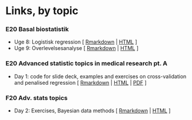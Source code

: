 # Links, by topic

### E20 Basal biostatistik
- Uge 8: Logistisk regression [ [Rmarkdown](E20_basal_statistik_uge_8_logistisk_regression.Rmd) | [HTML](https://htmlpreview.github.io/?https://github.com/benskov/misc/blob/master/E20_basal_statistik_uge_8_logistisk_regression.html) ]
- Uge 9: Overlevelsesanalyse [ [Rmarkdown](E20_basal_statistik_uge_9_overlevelsesanalyse.Rmd) | [HTML](https://htmlpreview.github.io/?https://github.com/benskov/misc/blob/master/E20_basal_statistik_uge_9_overlevelsesanalyse.html) ]

### E20 Advanced statistic topics in medical research pt. A
- Day 1: code for slide deck, examples and exercises on cross-validation and penalised regression [ [Rmarkdown](E20_adv_stats_topics_ptA_day1.Rmd) | [HTML](https://htmlpreview.github.io/?https://github.com/benskov/misc/blob/master/E20_adv_stats_topics_ptA_day1.html) | [PDF](E20_adv_stats_topics_ptA_day1.pdf) ]

### F20 Adv. stats topics
- Day 2: Exercises, Bayesian data methods [ [Rmarkdown](F20_adv_stats_topic_heal_research_-_Exercises_day_2_Bayesian.Rmd) | [HTML](https://htmlpreview.github.io/?https://github.com/benskov/misc/blob/master/F20_adv_stats_topic_heal_research_-_Exercises_day_2_Bayesian.html) ]
